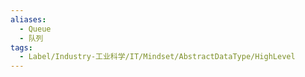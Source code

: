 ```yaml
---
aliases:
  - Queue
  - 队列
tags:
  - Label/Industry-工业科学/IT/Mindset/AbstractDataType/HighLevel
---
```

